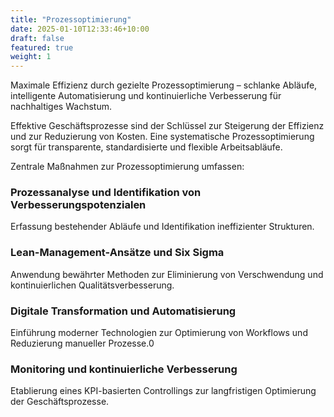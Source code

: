 ```yaml
---
title: "Prozessoptimierung"
date: 2025-01-10T12:33:46+10:00
draft: false
featured: true
weight: 1
---
```


Maximale Effizienz durch gezielte Prozessoptimierung – schlanke Abläufe, intelligente Automatisierung und kontinuierliche Verbesserung für nachhaltiges Wachstum.
<!--more-->
Effektive Geschäftsprozesse sind der Schlüssel zur Steigerung der Effizienz und zur Reduzierung von Kosten. Eine systematische Prozessoptimierung sorgt für transparente, standardisierte und flexible Arbeitsabläufe.

Zentrale Maßnahmen zur Prozessoptimierung umfassen:

### Prozessanalyse und Identifikation von Verbesserungspotenzialen
Erfassung bestehender Abläufe und Identifikation ineffizienter Strukturen.
### Lean-Management-Ansätze und Six Sigma
Anwendung bewährter Methoden zur Eliminierung von Verschwendung und kontinuierlichen Qualitätsverbesserung.
### Digitale Transformation und Automatisierung
Einführung moderner Technologien zur Optimierung von Workflows und Reduzierung manueller Prozesse.0
### Monitoring und kontinuierliche Verbesserung
Etablierung eines KPI-basierten Controllings zur langfristigen Optimierung der Geschäftsprozesse.